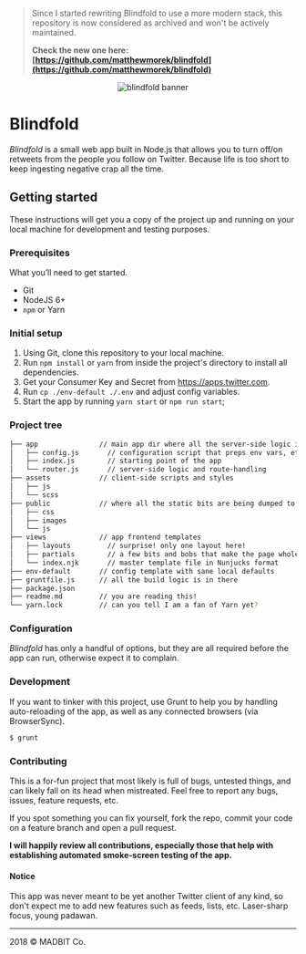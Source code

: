 > Since I started rewriting Blindfold to use a more modern stack, this repository is now considered as archived and won't be actively maintained.
> 
> **Check the new one here: [https://github.com/matthewmorek/blindfold](https://github.com/matthewmorek/blindfold)**

<p align="center"><img src="https://github.com/matthewmorek/blindfold-legacy/raw/master/public/images/og-image.png" srcset="https://github.com/matthewmorek/blindfold-legacy/raw/master/public/images/og-image@2x.png 2x" alt="blindfold banner" /></p>

# Blindfold
_Blindfold_ is a small web app built in Node.js that allows you to turn off/on retweets from the people you follow on Twitter. Because life is too short to keep ingesting negative crap all the time.

## Getting started
These instructions will get you a copy of the project up and running on your local machine for development and testing purposes.

### Prerequisites
What you’ll need to get started.

- Git
- NodeJS 6+
- `npm` or Yarn

### Initial setup

1. Using Git, clone this repository to your local machine.
2. Run `npm install` or `yarn` from inside the project's directory to install all dependencies.
3. Get your Consumer Key and Secret from https://apps.twitter.com.
4. Run `cp ./env-default ./.env` and adjust config variables.
5. Start the app by running `yarn start` or `npm run start`;

### Project tree
```bash
├── app               // main app dir where all the server-side logic is
│   ├── config.js       // configuration script that preps env vars, etc.
│   ├── index.js        // starting point of the app
│   └── router.js       // server-side logic and route-handling
├── assets            // client-side scripts and styles
│   ├── js
│   └── scss
├── public            // where all the static bits are being dumped to
│   ├── css
│   ├── images
│   └── js
├── views             // app frontend templates
│   ├── layouts         // surprise! only one layout here!
│   ├── partials        // a few bits and bobs that make the page whole
│   └── index.njk       // master template file in Nunjucks format
├── env-default       // config template with sane local defaults
├── gruntfile.js      // all the build logic is in there
├── package.json
├── readme.md         // you are reading this!
└── yarn.lock         // can you tell I am a fan of Yarn yet?
```

### Configuration
_Blindfold_ has only a handful of options, but they are all required before the app can run, otherwise expect it to complain.

### Development
If you want to tinker with this project, use Grunt to help you by handling auto-reloading of the app, as well as any connected browsers (via BrowserSync).

```bash
$ grunt
```

### Contributing
This is a for-fun project that most likely is full of bugs, untested things, and can likely fall on its head when mistreated. Feel free to report any bugs, issues, feature requests, etc.

If you spot something you can fix yourself, fork the repo, commit your code on a feature branch and open a pull request.

**I will happily review all contributions, especially those that help with establishing automated smoke-screen testing of the app.**

#### Notice
This app was never meant to be yet another Twitter client of any kind, so don't expect me to add new features such as feeds, lists, etc. Laser-sharp focus, young padawan.

---

2018 © MADBIT Co.
